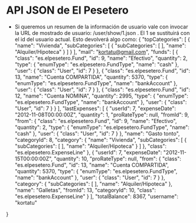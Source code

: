 API JSON de El Pesetero
=======================

* Si queremos un resumen de la información de usuario vale con invocar la URL de mostrado de usuario: /user/show/1.json . El 1 se sustituirá con el id del usuario actual. Esto devolverá algo como:
{
    "topCategories": [
        {
            "name": "Vivienda",
            "subCategories": [
                {
                    "subCategories": [ ],
                    "name": "Alquiler/Hipoteca"
                }
            ]
        }
    ],
    "mail": "kortatu@gmail.com",
    "funds": [
        {
            "class": "es.elpesetero.Fund",
            "id": 9,
            "name": "Efectivo",
            "quantity": 2,
            "type": {
                "enumType": "es.elpesetero.FundType",
                "name": "cash"
            },
            "user": {
                "class": "User",
                "id": 7
            }
        },
        {
            "class": "es.elpesetero.Fund",
            "id": 13,
            "name": "Cuenta COMPARTIDA",
            "quantity": 5370,
            "type": {
                "enumType": "es.elpesetero.FundType",
                "name": "bankAccount"
            },
            "user": {
                "class": "User",
                "id": 7
            }
        },
        {
            "class": "es.elpesetero.Fund",
            "id": 12,
            "name": "Cuenta NOMINA",
            "quantity": 2995,
            "type": {
                "enumType": "es.elpesetero.FundType",
                "name": "bankAccount"
            },
            "user": {
                "class": "User",
                "id": 7
            }
        }
    ],
    "lastExpenses": [
        {
            "userId": 7,
            "expenseDate": "2012-11-08T00:00:00Z",
            "quantity": 1,
            "proRateType": null,
            "fromId": 9,
            "from": {
                "class": "es.elpesetero.Fund",
                "id": 9,
                "name": "Efectivo",
                "quantity": 2,
                "type": {
                    "enumType": "es.elpesetero.FundType",
                    "name": "cash"
                },
                "user": {
                    "class": "User",
                    "id": 7
                }
            },
            "name": "Gasto tonto",
            "categoryId": 8,
            "category": {
                "name": "Vivienda",
                "subCategories": [
                    {
                        "subCategories": [ ],
                        "name": "Alquiler/Hipoteca"
                    }
                ]
            },
            "class": "es.elpesetero.ExpenseLine"
        },
        {
            "userId": 7,
            "expenseDate": "2012-11-15T00:00:00Z",
            "quantity": 10,
            "proRateType": null,
            "from": {
                "class": "es.elpesetero.Fund",
                "id": 13,
                "name": "Cuenta COMPARTIDA",
                "quantity": 5370,
                "type": {
                    "enumType": "es.elpesetero.FundType",
                    "name": "bankAccount"
                },
                "user": {
                    "class": "User",
                    "id": 7
                }
            },
            "category": {
                "subCategories": [ ],
                "name": "Alquiler/Hipoteca"
            },
            "name": "Galletas",
            "fromId": 13,
            "categoryId": 10,
            "class": "es.elpesetero.ExpenseLine"
        }
    ],
    "totalBalance": 8367,
    "username": "kortatu"

}
